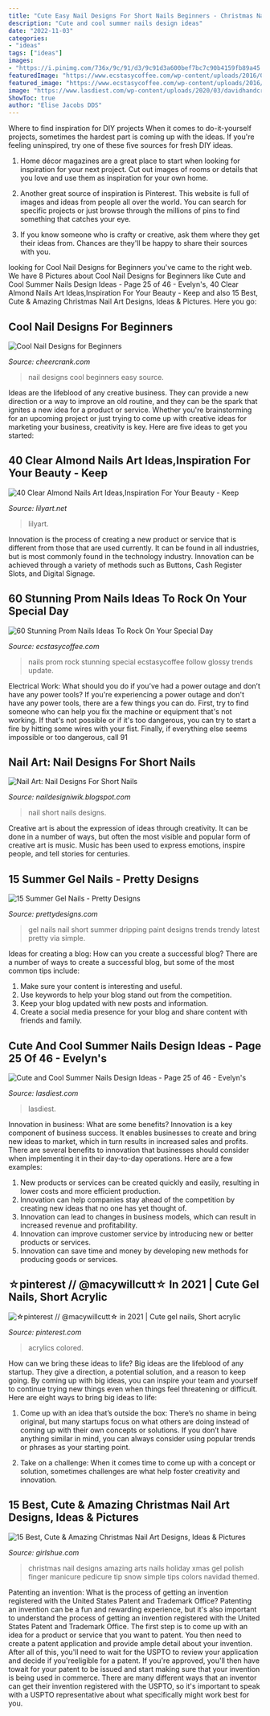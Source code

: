 ```yaml
---
title: "Cute Easy Nail Designs For Short Nails Beginners - Christmas Nail Designs Amazing Arts Nails Holiday Xmas Gel Polish Finger Manicure Pedicure Tip Snow Simple Tips Colors Navidad Themed"
description: "Cute and cool summer nails design ideas"
date: "2022-11-03"
categories:
- "ideas"
tags: ["ideas"]
images:
- "https://i.pinimg.com/736x/9c/91/d3/9c91d3a600bef7bc7c90b4159fb89a45.jpg"
featuredImage: "https://www.ecstasycoffee.com/wp-content/uploads/2016/08/Glossy-black-nails.jpg"
featured_image: "https://www.ecstasycoffee.com/wp-content/uploads/2016/08/Glossy-black-nails.jpg"
image: "https://www.lasdiest.com/wp-content/uploads/2020/03/davidhandcrafted_54731702_275608376659025_3450674410332679379_n-593x1024.jpg"
ShowToc: true
author: "Elise Jacobs DDS"
---
```



Where to find inspiration for DIY projects
When it comes to do-it-yourself projects, sometimes the hardest part is coming up with the ideas. If you're feeling uninspired, try one of these five sources for fresh DIY ideas.
1. Home décor magazines are a great place to start when looking for inspiration for your next project. Cut out images of rooms or details that you love and use them as inspiration for your own home.

2. Another great source of inspiration is Pinterest. This website is full of images and ideas from people all over the world. You can search for specific projects or just browse through the millions of pins to find something that catches your eye.

3. If you know someone who is crafty or creative, ask them where they get their ideas from. Chances are they'll be happy to share their sources with you.


	

		
looking for Cool Nail Designs for Beginners you've came to the right web. We have 8 Pictures about Cool Nail Designs for Beginners like Cute and Cool Summer Nails Design Ideas - Page 25 of 46 - Evelyn&#039;s, 40 Clear Almond Nails Art Ideas,Inspiration For Your Beauty - Keep and also 15 Best, Cute &amp; Amazing Christmas Nail Art Designs, Ideas &amp; Pictures. Here you go:
		
    
## Cool Nail Designs For Beginners

<img loading=lazy src="https://www.cheercrank.com/wp-content/uploads/2016/11/07-easy-nail-designs-beginners.jpg" onerror="this.onerror=null;this.src='https://tse3.mm.bing.net/th?id=OIP.qPR9OQk-MkoPxaRyk276UgHaJ4&amp;pid=15.1';" alt="Cool Nail Designs for Beginners">

_Source: cheercrank.com_

>nail designs cool beginners easy source. 

	

Ideas are the lifeblood of any creative business. They can provide a new direction or a way to improve an old routine, and they can be the spark that ignites a new idea for a product or service. Whether you're brainstorming for an upcoming project or just trying to come up with creative ideas for marketing your business, creativity is key. Here are five ideas to get you started: 
    
## 40 Clear Almond Nails Art Ideas,Inspiration For Your Beauty - Keep

<img loading=lazy src="https://lilyart.net/wp-content/uploads/2020/05/24-14.jpg" onerror="this.onerror=null;this.src='https://tse3.mm.bing.net/th?id=OIP.qFjjlq1k_fYxizfHjF_P6QHaJ8&amp;pid=15.1';" alt="40 Clear Almond Nails Art Ideas,Inspiration For Your Beauty - Keep">

_Source: lilyart.net_

>lilyart. 

	

Innovation is the process of creating a new product or service that is different from those that are used currently. It can be found in all industries, but is most commonly found in the technology industry. Innovation can be achieved through a variety of methods such as Buttons, Cash Register Slots, and Digital Signage.

    
## 60 Stunning Prom Nails Ideas To Rock On Your Special Day

<img loading=lazy src="https://www.ecstasycoffee.com/wp-content/uploads/2016/08/Glossy-black-nails.jpg" onerror="this.onerror=null;this.src='https://tse4.mm.bing.net/th?id=OIP.Lei0KOhMMKsIjuIelQiuOwHaNK&amp;pid=15.1';" alt="60 Stunning Prom Nails Ideas To Rock On Your Special Day">

_Source: ecstasycoffee.com_

>nails prom rock stunning special ecstasycoffee follow glossy trends update. 

	

Electrical Work: What should you do if you’ve had a power outage and don’t have any power tools?
If you're experiencing a power outage and don't have any power tools, there are a few things you can do. First, try to find someone who can help you fix the machine or equipment that's not working. If that's not possible or if it's too dangerous, you can try to start a fire by hitting some wires with your fist. Finally, if everything else seems impossible or too dangerous, call 91
    
## Nail Art: Nail Designs For Short Nails

<img loading=lazy src="http://1.bp.blogspot.com/-uduI7QzRg5Q/Th3u3Hq3ztI/AAAAAAAABFY/YV6SJ6NypDA/s1600/nail-designs-for-short-nails.jpg" onerror="this.onerror=null;this.src='https://tse4.mm.bing.net/th?id=OIP.huCq9u03R_v4GzW6i2XQYgHaJ4&amp;pid=15.1';" alt="Nail Art: Nail Designs For Short Nails">

_Source: naildesigniwik.blogspot.com_

>nail short nails designs. 

	

Creative art is about the expression of ideas through creativity. It can be done in a number of ways, but often the most visible and popular form of creative art is music. Music has been used to express emotions, inspire people, and tell stories for centuries.

    
## 15 Summer Gel Nails - Pretty Designs

<img loading=lazy src="https://www.prettydesigns.com/wp-content/uploads/2014/07/Dripping-Paint-Gel-Nails.jpg" onerror="this.onerror=null;this.src='https://tse1.mm.bing.net/th?id=OIP.13CTltm6eTpn8s7OwGsdyQHaJ6&amp;pid=15.1';" alt="15 Summer Gel Nails - Pretty Designs">

_Source: prettydesigns.com_

>gel nails nail short summer dripping paint designs trends trendy latest pretty via simple. 

	

Ideas for creating a blog: How can you create a successful blog?
There are a number of ways to create a successful blog, but some of the most common tips include: 
1. Make sure your content is interesting and useful.
2. Use keywords to help your blog stand out from the competition.
3. Keep your blog updated with new posts and information.
4. Create a social media presence for your blog and share content with friends and family.

    
## Cute And Cool Summer Nails Design Ideas - Page 25 Of 46 - Evelyn&#039;s

<img loading=lazy src="https://www.lasdiest.com/wp-content/uploads/2020/03/davidhandcrafted_54731702_275608376659025_3450674410332679379_n-593x1024.jpg" onerror="this.onerror=null;this.src='https://tse3.mm.bing.net/th?id=OIP.3qxQd0QV0ZsJJpI2kjQcVAHaMy&amp;pid=15.1';" alt="Cute and Cool Summer Nails Design Ideas - Page 25 of 46 - Evelyn&#039;s">

_Source: lasdiest.com_

>lasdiest. 

	

Innovation in business: What are some benefits?
Innovation is a key component of business success. It enables businesses to create and bring new ideas to market, which in turn results in increased sales and profits. There are several benefits to innovation that businesses should consider when implementing it in their day-to-day operations. Here are a few examples: 
1) New products or services can be created quickly and easily, resulting in lower costs and more efficient production. 
2) Innovation can help companies stay ahead of the competition by creating new ideas that no one has yet thought of. 
3) Innovation can lead to changes in business models, which can result in increased revenue and profitability. 
4) Innovation can improve customer service by introducing new or better products or services. 
5) Innovation can save time and money by developing new methods for producing goods or services.

    
## ☆pinterest // @macywillcutt☆ In 2021 | Cute Gel Nails, Short Acrylic

<img loading=lazy src="https://i.pinimg.com/736x/9c/91/d3/9c91d3a600bef7bc7c90b4159fb89a45.jpg" onerror="this.onerror=null;this.src='https://tse3.mm.bing.net/th?id=OIP.Nu81rBUUwipgbWjQywanZwHaJr&amp;pid=15.1';" alt="☆pinterest // @macywillcutt☆ in 2021 | Cute gel nails, Short acrylic">

_Source: pinterest.com_

>acrylics colored. 

	

How can we bring these ideas to life?
Big ideas are the lifeblood of any startup. They give a direction, a potential solution, and a reason to keep going. By coming up with big ideas, you can inspire your team and yourself to continue trying new things even when things feel threatening or difficult. Here are eight ways to bring big ideas to life:
1. Come up with an idea that’s outside the box: There’s no shame in being original, but many startups focus on what others are doing instead of coming up with their own concepts or solutions. If you don’t have anything similar in mind, you can always consider using popular trends or phrases as your starting point.

2. Take on a challenge: When it comes time to come up with a concept or solution, sometimes challenges are what help foster creativity and innovation.

    
## 15 Best, Cute &amp; Amazing Christmas Nail Art Designs, Ideas &amp; Pictures

<img loading=lazy src="http://static.becomegorgeous.com/img/arts/2011/Dec/07/6149/christmas_nails222.jpg" onerror="this.onerror=null;this.src='https://tse3.mm.bing.net/th?id=OIP.KN9q3DPVYY-jPyHmVZm21QHaJ4&amp;pid=15.1';" alt="15 Best, Cute &amp; Amazing Christmas Nail Art Designs, Ideas &amp; Pictures">

_Source: girlshue.com_

>christmas nail designs amazing arts nails holiday xmas gel polish finger manicure pedicure tip snow simple tips colors navidad themed. 

	

Patenting an invention: What is the process of getting an invention registered with the United States Patent and Trademark Office?
Patenting an invention can be a fun and rewarding experience, but it's also important to understand the process of getting an invention registered with the United States Patent and Trademark Office. The first step is to come up with an idea for a product or service that you want to patent. You then need to create a patent application and provide ample detail about your invention. After all of this, you'll need to wait for the USPTO to review your application and decide if you'reeligible for a patent. If you're approved, you'll then have towait for your patent to be issued and start making sure that your invention is being used in commerce. There are many different ways that an inventor can get their invention registered with the USPTO, so it's important to speak with a USPTO representative about what specifically might work best for you.

